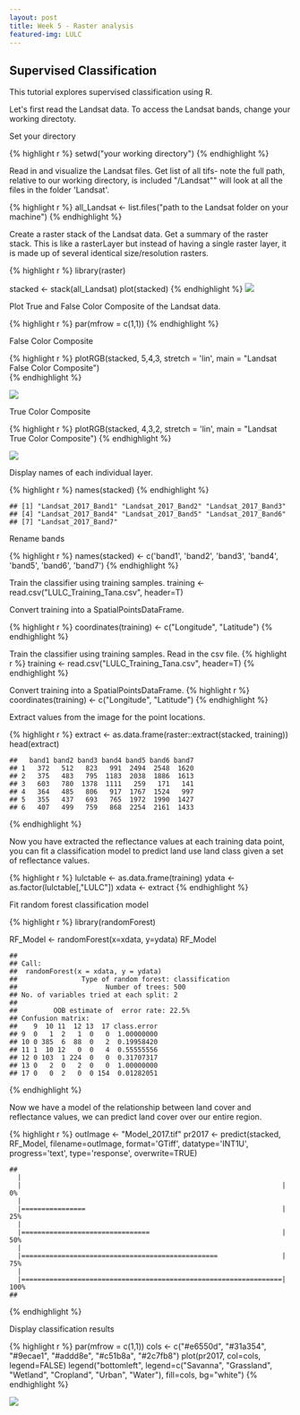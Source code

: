 ```yaml
---
layout: post
title: Week 5 - Raster analysis
featured-img: LULC
---
```


Supervised Classification
-------------------------

This tutorial explores supervised classification using R.

Let's first read the Landsat data. To access the Landsat bands, change your working directoty.

Set your directory 

{% highlight r %}
setwd("your working directory")
{% endhighlight %}

Read in and visualize the Landsat files. Get list of all tifs- note the full path, relative to our working directory, is included "/Landsat"" will look at all the files in the folder 'Landsat'.

{% highlight r %}
    all_Landsat <- list.files("path to the Landsat folder on your machine")
{% endhighlight %}

Create a raster stack of the Landsat data. Get a summary of the raster stack. This is like a rasterLayer but instead of having a single raster layer, it is made up of several identical size/resolution rasters.

{% highlight r %}
library(raster)

stacked <- stack(all_Landsat)
plot(stacked)
{% endhighlight %}
![](https://raw.githubusercontent.com/HughSt/HughSt.github.io/master/_posts/week5_files/figure-markdown_github/unnamed-chunk-2-1.png)

Plot True and False Color Composite of the Landsat data.

{% highlight r %}
par(mfrow = c(1,1))
{% endhighlight %}

False Color Composite

{% highlight r %}
plotRGB(stacked, 5,4,3, stretch = 'lin', main = "Landsat False Color Composite")  
{% endhighlight %}

![](https://raw.githubusercontent.com/HughSt/HughSt.github.io/master/_posts/week5_files/figure-markdown_github/unnamed-chunk-4-1.png)

True Color Composite

{% highlight r %}
plotRGB(stacked, 4,3,2, stretch = 'lin', main = "Landsat True Color Composite") 
{% endhighlight %}

![](https://raw.githubusercontent.com/HughSt/HughSt.github.io/master/_posts/week5_files/figure-markdown_github/unnamed-chunk-5-1.png)

Display names of each individual layer.

{% highlight r %}
names(stacked)
{% endhighlight %}

    ## [1] "Landsat_2017_Band1" "Landsat_2017_Band2" "Landsat_2017_Band3"
    ## [4] "Landsat_2017_Band4" "Landsat_2017_Band5" "Landsat_2017_Band6"
    ## [7] "Landsat_2017_Band7"

Rename bands

{% highlight r %}
names(stacked) <- c('band1', 'band2', 'band3', 'band4', 'band5', 'band6', 'band7')
{% endhighlight %}

Train the classifier using training samples. training &lt;- read.csv("LULC\_Training\_Tana.csv", header=T)

Convert training into a SpatialPointsDataFrame.

{% highlight r %}
coordinates(training) <- c("Longitude", "Latitude")
{% endhighlight %}

Train the classifier using training samples. Read in the csv file.
{% highlight r %}
    training <-  read.csv("LULC_Training_Tana.csv", header=T)
{% endhighlight %}

Convert training into a SpatialPointsDataFrame.
{% highlight r %}
coordinates(training) <- c("Longitude", "Latitude")
{% endhighlight %}

Extract values from the image for the point locations.

{% highlight r %}
extract <- as.data.frame(raster::extract(stacked, training))
head(extract) 

    ##   band1 band2 band3 band4 band5 band6 band7
    ## 1   372   512   823   991  2494  2548  1620
    ## 2   375   483   795  1183  2038  1886  1613
    ## 3   603   780  1378  1111   259   171   141
    ## 4   364   485   806   917  1767  1524   997
    ## 5   355   437   693   765  1972  1990  1427
    ## 6   407   499   759   868  2254  2161  1433
{% endhighlight %}

Now you have extracted the reflectance values at each training data point, you can fit a classification model to predict land use land class given a set of reflectance values.

{% highlight r %}
lulctable <- as.data.frame(training)
ydata <- as.factor(lulctable[,"LULC"])
xdata <- extract
{% endhighlight %}

Fit random forest classification model

{% highlight r %}
library(randomForest)

RF_Model <- randomForest(x=xdata, y=ydata) 
RF_Model

    ## 
    ## Call:
    ##  randomForest(x = xdata, y = ydata) 
    ##                Type of random forest: classification
    ##                      Number of trees: 500
    ## No. of variables tried at each split: 2
    ## 
    ##         OOB estimate of  error rate: 22.5%
    ## Confusion matrix:
    ##    9  10 11  12 13  17 class.error
    ## 9  0   1  2   1  0   0  1.00000000
    ## 10 0 385  6  88  0   2  0.19958420
    ## 11 1  10 12   0  0   4  0.55555556
    ## 12 0 103  1 224  0   0  0.31707317
    ## 13 0   2  0   2  0   0  1.00000000
    ## 17 0   0  2   0  0 154  0.01282051
{% endhighlight %}

Now we have a model of the relationship between land cover and reflectance values, we can predict land cover over our entire region.

{% highlight r %}
outImage <- "Model_2017.tif"
pr2017 <- predict(stacked, RF_Model, filename=outImage, format='GTiff', datatype='INT1U', progress='text', type='response', overwrite=TRUE) 

    ## 
      |                                                                       
      |                                                                 |   0%
      |                                                                       
      |================                                                 |  25%
      |                                                                       
      |================================                                 |  50%
      |                                                                       
      |=================================================                |  75%
      |                                                                       
      |=================================================================| 100%
    ## 
{% endhighlight %}

Display classification results

{% highlight r %}
par(mfrow = c(1,1))
cols <- c("#e6550d", "#31a354", "#9ecae1", "#addd8e", "#c51b8a", "#2c7fb8")
plot(pr2017, col=cols, legend=FALSE)
legend("bottomleft", legend=c("Savanna", "Grassland", "Wetland", "Cropland", "Urban", "Water"), fill=cols, bg="white")
{% endhighlight %}

![](https://raw.githubusercontent.com/HughSt/HughSt.github.io/master/_posts/week5_files/figure-markdown_github/unnamed-chunk-16-1.png)
